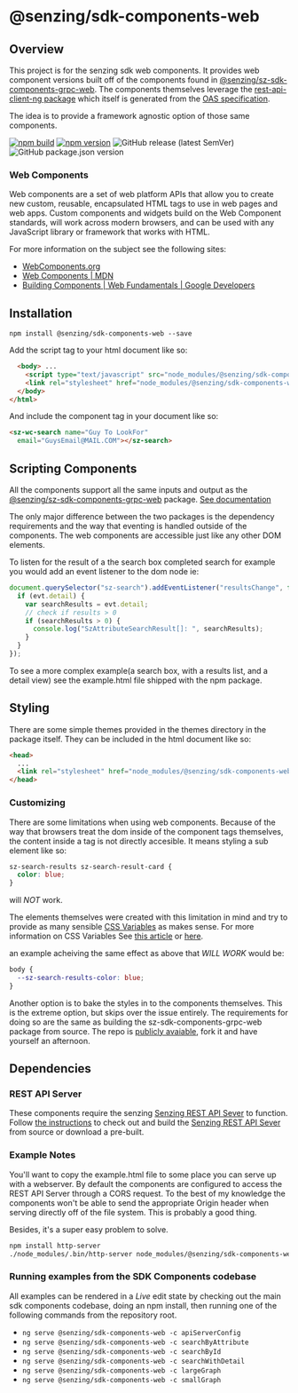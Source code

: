 # @senzing/sdk-components-web

## Overview

This project is for the senzing sdk web components. It provides web component versions built
off of the components found in [@senzing/sz-sdk-components-grpc-web](https://github.com/senzing-garage/sz-sdk-components-grpc-web). The components themselves leverage the [rest-api-client-ng package](https://www.npmjs.com/package/@senzing/rest-api-client-ng) which itself is generated from the [OAS specification](https://github.com/senzing-garage/senzing-rest-api-specification).

The idea is to provide a framework agnostic option of those same components.

[![npm build](https://github.com/senzing-garage/sz-sdk-components-grpc-web/actions/workflows/npm-build.yaml/badge.svg)](https://github.com/senzing-garage/sz-sdk-components-grpc-web/actions/workflows/npm-build.yaml)
[![npm version](https://badge.fury.io/js/%40senzing%2Fsdk-components-web.svg)](https://badge.fury.io/js/%40senzing%2Fsdk-components-web)
![GitHub release (latest SemVer)](https://img.shields.io/github/v/release/senzing/sz-sdk-components-grpc-web?color=%2300c4ff&logo=latest%20tag)
![GitHub package.json version](https://img.shields.io/github/package-json/v/senzing/sz-sdk-components-grpc-web?color=orange&logo=latest&logoColor=blue)

### Web Components

Web components are a set of web platform APIs that allow you to create new custom, reusable, encapsulated HTML tags to use in web pages and web apps. Custom components and widgets build on the Web Component standards, will work across modern browsers, and can be used with any JavaScript library or framework that works with HTML.

For more information on the subject see the following sites:

- [WebComponents.org](https://www.webcomponents.org/introduction)
- [Web Components | MDN](https://developer.mozilla.org/en-US/docs/Web/Web_Components)
- [Building Components | Web Fundamentals | Google Developers](https://developers.google.com/web/fundamentals/web-components/)

## Installation

```terminal
npm install @senzing/sdk-components-web --save
```

Add the script tag to your html document like so:

```html
  <body> ...
    <script type="text/javascript" src="node_modules/@senzing/sdk-components-web/senzing-components-web.js"></script>
    <link rel="stylesheet" href="node_modules/@senzing/sdk-components-web/senzing-components-web.css">
  </body>
</html>
```

And include the component tag in your document like so:

```html
<sz-wc-search name="Guy To LookFor"
  email="GuysEmail@MAIL.COM"></sz-search>
```

## Scripting Components

All the components support all the same inputs and output as the [@senzing/sz-sdk-components-grpc-web](https://github.com/senzing-garage/sz-sdk-components-grpc-web) package. [See documentation](https://senzing.github.io/sz-sdk-components-grpc-web/)

The only major difference between the two packages is the dependency requirements and the way that eventing is handled outside of the components. The web components are accessible just like any other DOM elements.

To listen for the result of a the search box completed search for example you would add an
event listener to the dom node ie:

```javascript
document.querySelector("sz-search").addEventListener("resultsChange", function (evt) {
  if (evt.detail) {
    var searchResults = evt.detail;
    // check if results > 0
    if (searchResults > 0) {
      console.log("SzAttributeSearchResult[]: ", searchResults);
    }
  }
});
```

To see a more complex example(a search box, with a results list, and a detail view) see the example.html file shipped with the npm package.

## Styling

There are some simple themes provided in the themes directory in the package itself. They can be included in the html document like so:

```html
<head>
  ...
  <link rel="stylesheet" href="node_modules/@senzing/sdk-components-web/themes/drab.css" />
</head>
```

### Customizing

There are some limitations when using web components. Because of the way that browsers treat the dom inside of the component tags themselves, the content inside a tag is not directly accesible. It means styling a sub element like so:

```css
sz-search-results sz-search-result-card {
  color: blue;
}
```

will _*NOT*_ work.

The elements themselves were created with this limitation in mind and try to provide as many sensible [CSS Variables](https://senzing.github.io/sz-sdk-components-grpc-web/additional-documentation/themes/customizing.html) as makes sense. For more information on CSS Variables See [this article](https://developers.google.com/web/updates/2016/02/css-variables-why-should-you-care) or [here](https://css-tricks.com/difference-between-types-of-css-variables/).

an example acheiving the same effect as above that _WILL WORK_ would be:

```css
body {
  --sz-search-results-color: blue;
}
```

Another option is to bake the styles in to the components themselves. This is the extreme option, but skips over the issue entirely. The requirements for doing so are the same as building the sz-sdk-components-grpc-web package from source. The repo is [publicly avaiable](https://github.com/senzing-garage/sz-sdk-components-grpc-web), fork it and have yourself an afternoon.

## Dependencies

### REST API Server

These components require the senzing [Senzing REST API Sever](https://github.com/senzing-garage/senzing-api-server/) to function. Follow [the instructions](https://github.com/senzing-garage/senzing-api-server/) to check out and build the [Senzing REST API Sever](https://github.com/senzing-garage/senzing-api-server/) from source or download a pre-built.

### Example Notes

You'll want to copy the example.html file to some place you can serve up with a webserver. By default the components are configured to access the REST API Server through a CORS request. To the best of my knowledge the components won't be able to send the appropriate Origin header when serving directly off of the file system. This is probably a good thing.

Besides, it's a super easy problem to solve.

```bash
npm install http-server
./node_modules/.bin/http-server node_modules/@senzing/sdk-components-web/example.html --cors
```

### Running examples from the SDK Components codebase

All examples can be rendered in a _Live_ edit state by checking out the main sdk components codebase, doing an npm install, then running one of the following commands from the repository root.

- `ng serve @senzing/sdk-components-web -c apiServerConfig`
- `ng serve @senzing/sdk-components-web -c searchByAttribute`
- `ng serve @senzing/sdk-components-web -c searchById`
- `ng serve @senzing/sdk-components-web -c searchWithDetail`
- `ng serve @senzing/sdk-components-web -c largeGraph`
- `ng serve @senzing/sdk-components-web -c smallGraph`
<!-- - `ng serve @senzing/sdk-components-web -c findPathGraph` -->
